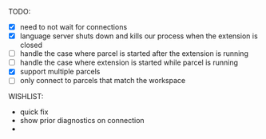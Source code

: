 TODO:

- [x] need to not wait for connections
- [x] language server shuts down and kills our process when the extension is closed
- [ ] handle the case where parcel is started after the extension is running
- [ ] handle the case where extension is started while parcel is running
- [x] support multiple parcels
- [ ] only connect to parcels that match the workspace

WISHLIST:

- quick fix
- show prior diagnostics on connection
-
